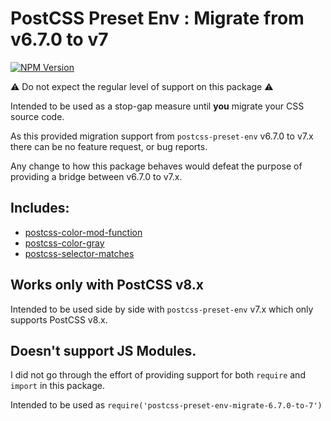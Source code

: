 # PostCSS Preset Env : Migrate from v6.7.0 to v7

[![NPM Version][npm-img]][npm-url]

⚠️ Do not expect the regular level of support on this package ⚠️

Intended to be used as a stop-gap measure until **you** migrate your CSS source code.

As this provided migration support from `postcss-preset-env` v6.7.0 to v7.x there can be no feature request, or bug reports.

Any change to how this package behaves would defeat the purpose of providing a bridge between v6.7.0 to v7.x.

## Includes:

- [postcss-color-mod-function](https://github.com/csstools/postcss-color-mod-function)
- [postcss-color-gray](https://github.com/postcss/postcss-color-gray)
- [postcss-selector-matches](https://github.com/postcss/postcss-selector-matches)


## Works only with PostCSS v8.x

Intended to be used side by side with `postcss-preset-env` v7.x which only supports PostCSS v8.x.


## Doesn't support JS Modules.

I did not go through the effort of providing support for both `require` and `import` in this package.

Intended to be used as `require('postcss-preset-env-migrate-6.7.0-to-7')`

[npm-img]: https://img.shields.io/npm/v/postcss-preset-env-migrate-6.7.0-to-7.svg
[npm-url]: https://www.npmjs.com/package/postcss-preset-env-migrate-6.7.0-to-7
